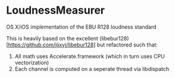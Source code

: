 LoudnessMeasurer
================

OS X/iOS implementation of the EBU R128 loudness standard

This is heavily based on the excellent (libebur128)[https://github.com/jiixyj/libebur128] but refactored such that:

1) All math uses Accelerate.framework (which in turn uses CPU vectorization)
2) Each channel is computed on a seperate thread via libdispatch
